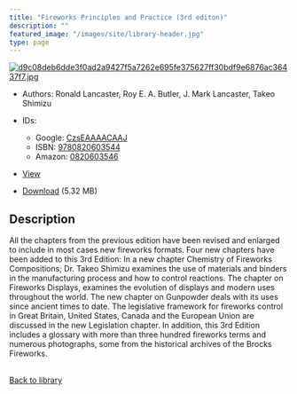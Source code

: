 ```yaml
---
title: "Fireworks Principles and Practice (3rd editon)"
description: ""
featured_image: "/images/site/library-header.jpg"
type: page
---
```


<a href="" target="_blank">![d9c08deb6dde3f0ad2a9427f5a7262e695fe375627ff30bdf9e6876ac36437f7.jpg](/images/library/d9c08deb6dde3f0ad2a9427f5a7262e695fe375627ff30bdf9e6876ac36437f7.jpg)</a>
* Authors: Ronald Lancaster, Roy E. A. Butler, J. Mark Lancaster, Takeo Shimizu
* IDs:
  * Google: <a href="https://books.google.com/books?id=CzsEAAAACAAJ" target="_blank">CzsEAAAACAAJ</a>
  * ISBN: <a href="https://www.worldcat.org/isbn/9780820603544" target="_blank">9780820603544</a>
  * Amazon: <a href="https://www.amazon.com/dp/0820603546" target="_blank">0820603546</a>
* <a href="" target="_blank">View</a>

* [Download]() (5.32 MB)

## Description<div>
<p>All the chapters from the previous edition have been revised and enlarged to include in most cases new fireworks formats. Four new chapters have been added to this 3rd Edition: In a new chapter Chemistry of Fireworks Compositions; Dr. Takeo Shimizu examines the use of materials and binders in the manufacturing process and how to control reactions. The chapter on Fireworks Displays, examines the evolution of displays and modern uses throughout the world. The new chapter on Gunpowder deals with its uses since ancient times to date. The legislative framework for fireworks control in Great Britain, United States, Canada and the European Union are discussed in the new Legislation chapter. In addition, this 3rd Edition includes a glossary with more than three hundred fireworks terms and numerous photographs, some from the historical archives of the Brocks Fireworks.</p></div>

<br />[Back to library](/library/)
